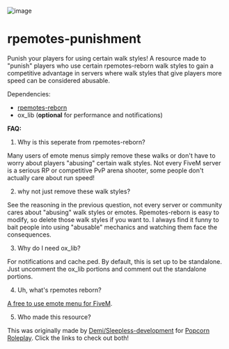 ![image](https://github.com/user-attachments/assets/ad151b5b-7d77-4129-a80b-4c6a0de3f714)


# rpemotes-punishment

Punish your players for using certain walk styles! A resource made to "punish" players who use certain rpemotes-reborn walk styles to gain a competitive advantage in servers where walk styles that give players more speed can be considered abusable.

Dependencies:
- [rpemotes-reborn](https://github.com/alberttheprince/rpemotes-reborn/)
- ox_lib (**optional** for performance and notifications)

**FAQ:**
1. Why is this seperate from rpemotes-reborn?

Many users of emote menus simply remove these walks or don't have to worry about players "abusing" certain walk styles. Not every FiveM server is a serious RP or competitive PvP arena shooter, some people don't actually care about run speed!

2. why not just remove these walk styles?

See the reasoning in the previous question, not every server or community cares about "abusing" walk styles or emotes. Rpemotes-reborn is easy to modify, so delete those walk styles if you want to. I always find it funny to bait people into using "abusable" mechanics and watching them face the consequences. 

3. Why do I need ox_lib?

For notifications and cache.ped. By default, this is set up to be standalone. Just uncomment the ox_lib portions and comment out the standalone portions.

4. Uh, what's rpemotes reborn?

[A free to use emote menu for FiveM](https://github.com/alberttheprince/rpemotes-reborn/).

5. Who made this resource?

This was originally made by [Demi/Sleepless-development](https://github.com/Sleepless-Development) for [Popcorn Roleplay](https://discord.gg/popcornroleplay). Click the links to check out both!
